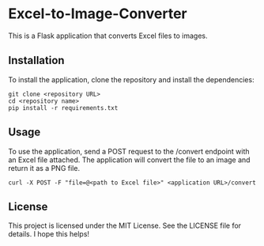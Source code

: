 # Excel-to-Image-Converter

This is a Flask application that converts Excel files to images.

## Installation

To install the application, clone the repository and install the dependencies:

```shell
git clone <repository URL>
cd <repository name>
pip install -r requirements.txt
```

## Usage
To use the application, send a POST request to the /convert endpoint with an Excel file attached. The application will convert the file to an image and return it as a PNG file.
```shell
curl -X POST -F "file=@<path to Excel file>" <application URL>/convert
```

## License
This project is licensed under the MIT License. See the LICENSE file for details. 
I hope this helps!
